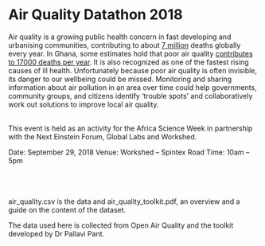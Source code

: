 # Air Quality Datathon 2018
Air quality is a growing public health concern in fast developing and urbanising communities, contributing to about [7 million](http://www.who.int/mediacentre/news/releases/2014/air-pollution/en/) deaths globally every year. In Ghana, some estimates hold that poor air quality [contributes to 17000 deaths per year](http://citifmonline.com/2016/10/15/17000-die-annually-from-air-pollution-in-ghana/). It is also recognized as one of the fastest rising causes of ill health. Unfortunately because poor air quality is often invisible, its danger to our wellbeing could be missed. Monitoring and sharing information about air pollution in an area over time could help governments, community groups, and citizens identify ‘trouble spots’ and collaboratively work out solutions to improve local air quality.</br  ></br  >

This event is held as an activity for the Africa Science Week in partnership with the Next Einstein Forum, Global Labs and Workshed.  </br  >

Date: September 29, 2018 
Venue: Workshed – Spintex Road 
Time: 10am – 5pm  </br  ></br  ></br  ></br >

air_quality.csv is the data and air_quality_toolkit.pdf, an overview and a guide on the content of the dataset.

The data used here is collected from Open Air Quality and the toolkit developed by Dr Pallavi Pant.
